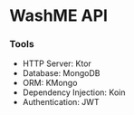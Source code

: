 # WashME API

### Tools
- HTTP Server: Ktor
- Database: MongoDB
- ORM: KMongo
- Dependency Injection: Koin
- Authentication: JWT